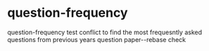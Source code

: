 # question-frequency
question-frequency
test conflict to find the most frequesntly asked questions from previous years question paper--rebase check
